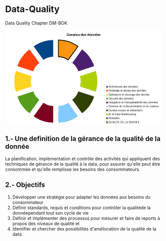 # Data-Quality
Data Quality Chapter DM-BOK

<p align="center">
  <img src=https://github.com/robnob/Data-Quality/blob/main/Framework.PNG width="600" title="hover text">
</p>

## 1.- Une definition de la gérance de la qualité de la donnée

La planification, implémentation et contrôle des activités qui appliquent des techniques de gérance de la qualité à la data, pour assurer qu'elle peut être consommée et qu'elle remplisse les besoins des consommateurs.

## 2.- Objectifs
<ol>
  <li> Développer une stratégie pour adapter les données aux besoins du consommateur</li>
  <li> Définir standards, requis et conditions pour contrôler la qualitéde la donnéependant tout son cycle de vie </li> 
  <li> Définir et implémenter des processus pour mesurer et faire de reports à propos des niveaux de qualité et </li>
  <li> Identifier et chercher des possibilités d'amélioration de la qualité de la data. </li>
</ol>



